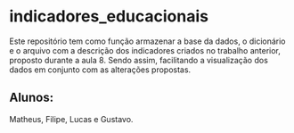# indicadores_educacionais

Este repositório tem como função armazenar a base da dados, o dicionário e o arquivo com a descrição dos indicadores criados no trabalho anterior, proposto durante a aula 8. Sendo assim, facilitando a visualização dos dados em conjunto com as alterações propostas.

## Alunos:
Matheus, Filipe, Lucas e Gustavo.
